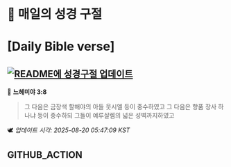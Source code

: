 # 🙏 매일의 성경 구절
# [Daily Bible verse]
## [![README에 성경구절 업데이트](https://github.com/DONGSUKA/first_test/actions/workflows/update-readme-bible.yml/badge.svg)](https://github.com/DONGSUKA/first_test/actions/workflows/update-readme-bible.yml)
<!-- START_BIBLE_VERSE -->
📖 **느헤미야 3:8**
> 그 다음은 금장색 할해야의 아들 웃시엘 등이 중수하였고 그 다음은 향품 장사 하나냐 등이 중수하되 그들이 예루살렘의 넓은 성벽까지하였고

🕊️ _업데이트 시각: 2025-08-20 05:47:09 KST_
  <!-- END_BIBLE_VERSE -->
## GITHUB_ACTION
